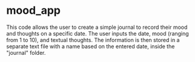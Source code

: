 # mood_app
This code allows the user to create a simple journal to record their mood and thoughts on a specific date. 
The user inputs the date, mood (ranging from 1 to 10), and textual thoughts. 
The information is then stored in a separate text file with a name based on the entered date, inside the "journal" folder.
